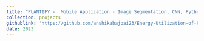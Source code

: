```yaml
---
title: "PLANTIFY -  Mobile Application - Image Segmentation, CNN, Python"
collection: projects
githublink: 'https://github.com/anshikabajpai23/Energy-Utilization-of-Rooftops-In-Urban-Areas'
date: 2023
---
```


